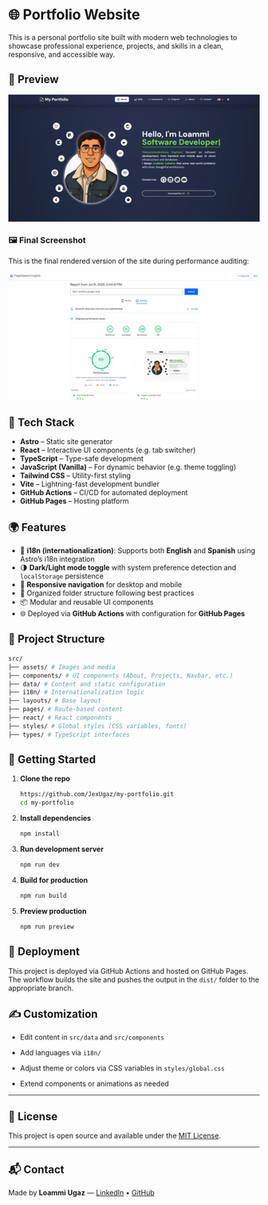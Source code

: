 # 🌐 Portfolio Website

This is a personal portfolio site built with modern web technologies to showcase professional experience, projects, and skills in a clean, responsive, and accessible way.

## 📸 Preview

![Portfolio Banner](public/preview.webp)

### 🖼 Final Screenshot

This is the final rendered version of the site during performance auditing:

![Lighthouse Screenshot](public/lighthouse-preview.webp)

## 🔧 Tech Stack

- **Astro** – Static site generator
- **React** – Interactive UI components (e.g. tab switcher)
- **TypeScript** – Type-safe development
- **JavaScript (Vanilla)** – For dynamic behavior (e.g. theme toggling)
- **Tailwind CSS** – Utility-first styling
- **Vite** – Lightning-fast development bundler
- **GitHub Actions** – CI/CD for automated deployment
- **GitHub Pages** – Hosting platform

## 🌍 Features

- 🔁 **i18n (internationalization)**: Supports both **English** and **Spanish** using Astro’s i18n integration
- 🌗 **Dark/Light mode toggle** with system preference detection and `localStorage` persistence
- 🧭 **Responsive navigation** for desktop and mobile
- 📁 Organized folder structure following best practices
- 📦 Modular and reusable UI components
- 🌐 Deployed via **GitHub Actions** with configuration for **GitHub Pages**

## 📁 Project Structure

```bash
src/
├── assets/ # Images and media
├── components/ # UI components (About, Projects, Navbar, etc.)
├── data/ # Content and static configuration
├── i18n/ # Internationalization logic
├── layouts/ # Base layout
├── pages/ # Route-based content
├── react/ # React components
├── styles/ # Global styles (CSS variables, fonts)
├── types/ # TypeScript interfaces
```

## 🚀 Getting Started

1. **Clone the repo**

   ```bash
   https://github.com/JexUgaz/my-portfolio.git
   cd my-portfolio
   ```

2. **Install dependencies**

   ```bash
   npm install
   ```

3. **Run development server**

   ```bash
   npm run dev
   ```

4. **Build for production**

   ```bash
   npm run build
   ```

5. **Preview production**

   ```bash
   npm run preview
   ```

## 🚚 Deployment

This project is deployed via GitHub Actions and hosted on GitHub Pages. The workflow builds the site and pushes the output in the `dist/` folder to the appropriate branch.

## ✍️ Customization

- Edit content in `src/data` and `src/components`

- Add languages via `i18n/`

- Adjust theme or colors via CSS variables in `styles/global.css`

- Extend components or animations as needed

---

## 📄 License

This project is open source and available under the [MIT License](LICENSE).

---

## 📬 Contact

Made by **Loammi Ugaz** — [LinkedIn](https://www.linkedin.com/in/lugazmlink/) • [GitHub](https://github.com/JexUgaz/)
